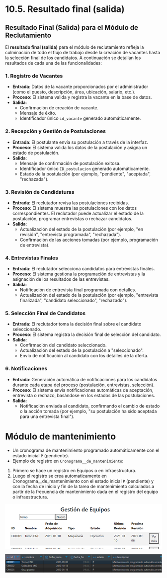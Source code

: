 # 10.5. Resultado final (salida)
## Resultado Final (Salida) para el Módulo de Reclutamiento

El **resultado final (salida)** para el módulo de reclutamiento refleja la culminación de todo el flujo de trabajo desde la creación de vacantes hasta la selección final de los candidatos. A continuación se detallan los resultados de cada una de las funcionalidades:

### 1. Registro de Vacantes
- **Entrada**: Datos de la vacante proporcionados por el administrador (como el puesto, descripción, área, ubicación, salario, etc.).
- **Proceso**: El sistema valida y registra la vacante en la base de datos.
- **Salida**: 
  - Confirmación de creación de vacante.
  - Mensaje de éxito.
  - Identificador único `id_vacante` generado automáticamente.

### 2. Recepción y Gestión de Postulaciones
- **Entrada**: El postulante envía su postulación a través de la interfaz.
- **Proceso**: El sistema valida los datos de la postulación y asigna un estado de postulación.
- **Salida**:
  - Mensaje de confirmación de postulación exitosa.
  - Identificador único `ID_postulacion` generado automáticamente.
  - Estado de la postulación (por ejemplo, "pendiente", "aceptada", "rechazada").

### 3. Revisión de Candidaturas
- **Entrada**: El reclutador revisa las postulaciones recibidas.
- **Proceso**: El sistema muestra las postulaciones con los datos correspondientes. El reclutador puede actualizar el estado de la postulación, programar entrevistas o rechazar candidatos.
- **Salida**:
  - Actualización del estado de la postulación (por ejemplo, "en revisión", "entrevista programada", "rechazada").
  - Confirmación de las acciones tomadas (por ejemplo, programación de entrevista).

### 4. Entrevistas Finales
- **Entrada**: El reclutador selecciona candidatos para entrevistas finales.
- **Proceso**: El sistema gestiona la programación de entrevistas y la asignación de los resultados de las entrevistas.
- **Salida**:
  - Notificación de entrevista final programada con detalles.
  - Actualización del estado de la postulación (por ejemplo, "entrevista finalizada", "candidato seleccionado", "rechazado").

### 5. Selección Final de Candidatos
- **Entrada**: El reclutador toma la decisión final sobre el candidato seleccionado.
- **Proceso**: El sistema registra la decisión final de selección del candidato.
- **Salida**:
  - Confirmación del candidato seleccionado.
  - Actualización del estado de la postulación a "seleccionado".
  - Envío de notificación al candidato con los detalles de la oferta.

### 6. Notificaciones
- **Entrada**: Generación automática de notificaciones para los candidatos durante cada etapa del proceso (postulación, entrevistas, selección).
- **Proceso**: El sistema envía notificaciones automáticas de aceptación, entrevista o rechazo, basándose en los estados de las postulaciones.
- **Salida**:
  - Notificación enviada al candidato, confirmando el cambio de estado o la acción tomada (por ejemplo, "su postulación ha sido aceptada para una entrevista final").


# Módulo de mantenimiento
- Un cronograma de mantenimiento programado automáticamente con el estado inicial `P` (pendiente).
- Ejemplo de registro en `Cronograma__de_mantenimiento`:

1. Primero se hace un registro en Equipos o en infraestructura.
2. Luego el registro se crea automaticamente en Cronograma__de_mantenimiento con el estado inicial `P` (pendiente) y con la fecha de inicio y fin de la tarea de mantenimiento calculados a partir de la frecuencia de mantenimiento dada en el registro del equipo o infraestructura.

![Equipo insertado](equipo.png)

![Cronograma Generado](cronograma.png)